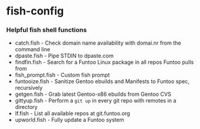 fish-config
==============

### Helpful fish shell functions

* catch.fish - Check domain name availability with domai.nr from the command line
* dpaste.fish - Pipe STDIN to dpaste.com
* findfin.fish - Search for a Funtoo Linux package in all repos Funtoo pulls from
* fish_prompt.fish - Custom fish prompt
* funtooize.fish - Sanitize Gentoo ebuilds and Manifests to Funtoo spec, recursively
* getgen.fish - Grab latest Gentoo-x86 ebuilds from Gentoo CVS
* gittyup.fish - Perform a `git up` in every git repo with remotes in a directory
* lf.fish - List all available repos at git.funtoo.org
* upworld.fish - Fully update a Funtoo system
